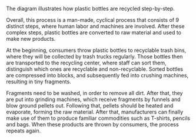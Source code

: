 The diagram illustrates how plastic bottles are recycled step-by-step.

Overall, this process is a man-made, cyclical process that consists of 9 distinct steps, where human labor and machines are involved. After these complex steps, plastic bottles are converted to raw material and used to make new products.

At the beginning, consumers throw plastic bottles to recyclable trash bins, where they will be collected by trash trucks regularly. Those bottles then are transported to the recycling center, where staff can sort them, distinguish which ones are recyclable and non-recyclable. Sorted bottles are compressed into blocks, and subsequently fed into crushing machines, resulting in tiny fragments.

Fragments need to be washed, in order to remove all dirt. After that, they are put into grinding machines, which receive fragments by funnels and blow ground pellets out. Following that, pellets should be heated and evaporate, forming the raw material. After that, manufacturers can finally make use of them to produce familiar commodities such as T-shirts, pencils and bags. When these products are thrown by consumers, the process repeats again.
